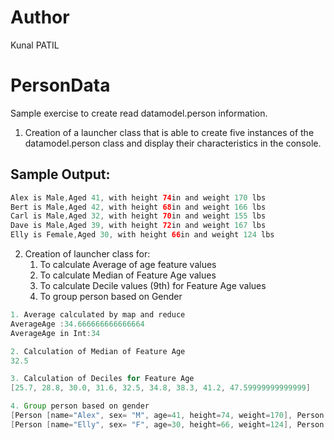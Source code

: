 # Author
Kunal PATIL

# PersonData
Sample exercise to create read datamodel.person information.

1. Creation of a launcher class that is able to create five instances of the datamodel.person class and display their characteristics in the console.

## Sample Output:

```java
Alex is Male,Aged 41, with height 74in and weight 170 lbs
Bert is Male,Aged 42, with height 68in and weight 166 lbs
Carl is Male,Aged 32, with height 70in and weight 155 lbs
Dave is Male,Aged 39, with height 72in and weight 167 lbs
Elly is Female,Aged 30, with height 66in and weight 124 lbs
```

2. Creation of launcher class for:
    1. To calculate Average of age feature values
    2. To calculate Median of Feature Age values
    3. To calculate Decile values (9th) for Feature Age values
    4. To group person based on Gender

```java
1. Average calculated by map and reduce
AverageAge :34.666666666666664
AverageAge in Int:34

2. Calculation of Median of Feature Age
32.5

3. Calculation of Deciles for Feature Age
[25.7, 28.8, 30.0, 31.6, 32.5, 34.8, 38.3, 41.2, 47.59999999999999]

4. Group person based on gender
[Person [name="Alex", sex= "M", age=41, height=74, weight=170], Person [name="Bert", sex= "M", age=42, height=68, weight=166], Person [name="Carl", sex= "M", age=32, height=70, weight=155], Person [name="Dave", sex= "M", age=39, height=72, weight=167], Person [name="Hank", sex= "M", age=30, height=71, weight=158], Person [name="Ivan", sex= "M", age=53, height=72, weight=175], Person [name="Jake", sex= "M", age=32, height=69, weight=143], Person [name="Luke", sex= "M", age=34, height=72, weight=163], Person [name="Neil", sex= "M", age=36, height=75, weight=160], Person [name="Omar", sex= "M", age=38, height=70, weight=145], Person [name="Quin", sex= "M", age=29, height=71, weight=176]]
[Person [name="Elly", sex= "F", age=30, height=66, weight=124], Person [name="Fran", sex= "F", age=33, height=66, weight=115], Person [name="Gwen", sex= "F", age=26, height=64, weight=121], Person [name="Kate", sex= "F", age=47, height=69, weight=139], Person [name="Myra", sex= "F", age=23, height=62, weight=98], Person [name="Page", sex= "F", age=31, height=67, weight=135], Person [name="Ruth", sex= "F", age=28, height=65, weight=131]]

```


